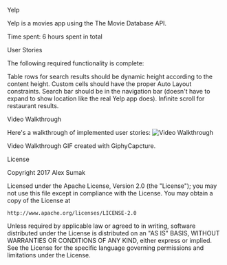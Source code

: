 Yelp

Yelp is a movies app using the The Movie Database API.

Time spent: 6 hours spent in total

User Stories

The following required functionality is complete:

Table rows for search results should be dynamic height according to the content height.
Custom cells should have the proper Auto Layout constraints.
Search bar should be in the navigation bar (doesn't have to expand to show location like the real Yelp app does).
Infinite scroll for restaurant results.

Video Walkthrough

Here's a walkthrough of implemented user stories: 
<img src='http://i.imgur.com/0wIRemW.gif' title='Video Walkthrough' width='' alt='Video Walkthrough' />

Video Walkthrough GIF created with GiphyCapcture.

License 

Copyright 2017 Alex Sumak

Licensed under the Apache License, Version 2.0 (the "License");
you may not use this file except in compliance with the License.
You may obtain a copy of the License at

    http://www.apache.org/licenses/LICENSE-2.0

Unless required by applicable law or agreed to in writing, software
distributed under the License is distributed on an "AS IS" BASIS,
WITHOUT WARRANTIES OR CONDITIONS OF ANY KIND, either express or implied.
See the License for the specific language governing permissions and
limitations under the License.
